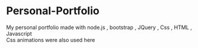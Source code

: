 # Personal-Portfolio
My personal portfolio made with node.js , bootstrap , JQuery , Css , HTML , Javascript  
Css animations were also used here
